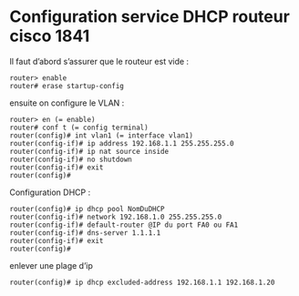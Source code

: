 # Configuration service DHCP routeur cisco 1841

Il faut d’abord s’assurer que le routeur est vide :
```
router> enable 
router# erase startup-config
```

ensuite on configure le VLAN : 

```
router> en (= enable)
router# conf t (= config terminal)
router(config)# int vlan1 (= interface vlan1)
router(config-if)# ip address 192.168.1.1 255.255.255.0
router(config-if)# ip nat source inside
router(config-if)# no shutdown
router(config-if)# exit
router(config)#
```

Configuration DHCP : 

```
router(config)# ip dhcp pool NomDuDHCP
router(config-if)# network 192.168.1.0 255.255.255.0
router(config-if)# default-router @IP du port FA0 ou FA1
router(config-if)# dns-server 1.1.1.1
router(config-if)# exit
router(config)#
```

enlever une plage d’ip

```
router(config)# ip dhcp excluded-address 192.168.1.1 192.168.1.20
```